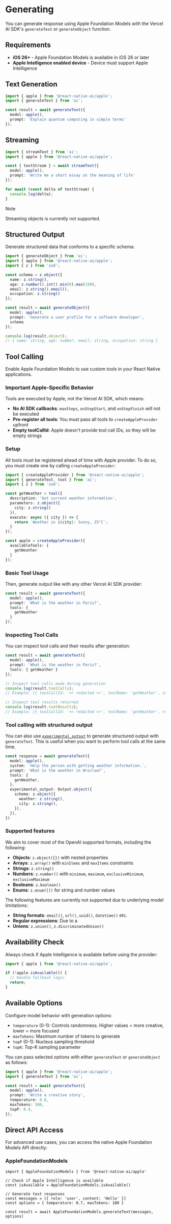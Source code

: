 # Generating

You can generate response using Apple Foundation Models with the Vercel AI SDK's `generateText` or `generateObject` function.

## Requirements

- **iOS 26+** - Apple Foundation Models is available in iOS 26 or later
- **Apple Intelligence enabled device** - Device must support Apple Intelligence

## Text Generation

```typescript
import { apple } from '@react-native-ai/apple';
import { generateText } from 'ai';

const result = await generateText({
  model: apple(),
  prompt: 'Explain quantum computing in simple terms'
});
```

## Streaming

```typescript
import { streamText } from 'ai';
import { apple } from '@react-native-ai/apple';

const { textStream } = await streamText({
  model: apple(),
  prompt: 'Write me a short essay on the meaning of life'
});

for await (const delta of textStream) {
  console.log(delta);
}
```

> [!NOTE]
> Streaming objects is currently not supported.

## Structured Output

Generate structured data that conforms to a specific schema:

```typescript
import { generateObject } from 'ai';
import { apple } from '@react-native-ai/apple';
import { z } from 'zod';

const schema = z.object({
  name: z.string(),
  age: z.number().int().min(0).max(150),
  email: z.string().email(),
  occupation: z.string()
});

const result = await generateObject({
  model: apple(),
  prompt: 'Generate a user profile for a software developer',
  schema
});

console.log(result.object);
// { name: string, age: number, email: string, occupation: string }
```

## Tool Calling

Enable Apple Foundation Models to use custom tools in your React Native applications.

### Important Apple-Specific Behavior

Tools are executed by Apple, not the Vercel AI SDK, which means:

- **No AI SDK callbacks**: `maxSteps`, `onStepStart`, and `onStepFinish` will not be executed
- **Pre-register all tools**: You must pass all tools to `createAppleProvider` upfront
- **Empty toolCallId**: Apple doesn't provide tool call IDs, so they will be empty strings

### Setup

All tools must be registered ahead of time with Apple provider. To do so, you must create one by calling `createAppleProvider`:

```typescript
import { createAppleProvider } from '@react-native-ai/apple';
import { generateText, tool } from 'ai';
import { z } from 'zod';

const getWeather = tool({
  description: 'Get current weather information',
  parameters: z.object({
    city: z.string()
  }),
  execute: async ({ city }) => {
    return `Weather in ${city}: Sunny, 25°C`;
  }
});

const apple = createAppleProvider({
  availableTools: {
    getWeather
  }
});
```

### Basic Tool Usage

Then, generate output like with any other Vercel AI SDK provider:

```typescript
const result = await generateText({
  model: apple(),
  prompt: 'What is the weather in Paris?',
  tools: {
    getWeather
  }
});
```

### Inspecting Tool Calls

You can inspect tool calls and their results after generation:

```typescript
const result = await generateText({
  model: apple(),
  prompt: 'What is the weather in Paris?',
  tools: { getWeather }
});

// Inspect tool calls made during generation
console.log(result.toolCalls);
// Example: [{ toolCallId: '<< redacted >>', toolName: 'getWeather', input: '{"city":"Paris"}' }]

// Inspect tool results returned
console.log(result.toolResults);  
// Example: [{ toolCallId: '<< redacted >>', toolName: 'getWeather', result: 'Weather in Paris: Sunny, 25°C' }]
```

### Tool calling with structured output

You can also use [`experimental_output`](https://v5.ai-sdk.dev/docs/reference/ai-sdk-core/generate-text#experimental_output) to generate structured output with `generateText`. This is useful when you want to perform tool calls at the same time.

```typescript
const response = await generateText({
  model: apple(),
  system: `Help the person with getting weather information.`,
  prompt: 'What is the weather in Wroclaw?',
  tools: {
    getWeather,
  },
  experimental_output: Output.object({
    schema: z.object({
      weather: z.string(),
      city: z.string(),
    }),
  }),
})
```

### Supported features

We aim to cover most of the OpenAI supported formats, including the following:

- **Objects**: `z.object({})` with nested properties
- **Arrays**: `z.array()` with `minItems` and `maxItems` constraints
- **Strings**: `z.string()`
- **Numbers**: `z.number()` with `minimum`, `maximum`, `exclusiveMinimum`, `exclusiveMaximum`
- **Booleans**: `z.boolean()`
- **Enums**: `z.enum([])` for string and number values

The following features are currently not supported due to underlying model limitations:

- **String formats**: `email()`, `url()`, `uuid()`, `datetime()` etc.
- **Regular expressions**: Due to a
- **Unions**: `z.union()`, `z.discriminatedUnion()`

## Availability Check

Always check if Apple Intelligence is available before using the provider:

```typescript
import { apple } from '@react-native-ai/apple';

if (!apple.isAvailable()) {
  // Handle fallback logic
  return;
}
```

## Available Options

Configure model behavior with generation options:

- `temperature` (0-1): Controls randomness. Higher values = more creative, lower = more focused
- `maxTokens`: Maximum number of tokens to generate
- `topP` (0-1): Nucleus sampling threshold
- `topK`: Top-K sampling parameter

You can pass selected options with either `generateText` or `generateObject` as follows:

```typescript
import { apple } from '@react-native-ai/apple';
import { generateText } from 'ai';

const result = await generateText({
  model: apple(),
  prompt: 'Write a creative story',
  temperature: 0.8,
  maxTokens: 500,
  topP: 0.9,
});
```

## Direct API Access

For advanced use cases, you can access the native Apple Foundation Models API directly:

### AppleFoundationModels

```tsx
import { AppleFoundationModels } from '@react-native-ai/apple'

// Check if Apple Intelligence is available
const isAvailable = AppleFoundationModels.isAvailable()

// Generate text responses
const messages = [{ role: 'user', content: 'Hello' }]
const options = { temperature: 0.7, maxTokens: 100 }

const result = await AppleFoundationModels.generateText(messages, options)
```
